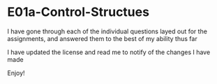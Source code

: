 # E01a-Control-Structues

I have gone through each of the individual questions layed out for the assignments, and answered them to the best of my ability thus far

I have updated the license and read me to notify of the changes I have made

Enjoy!